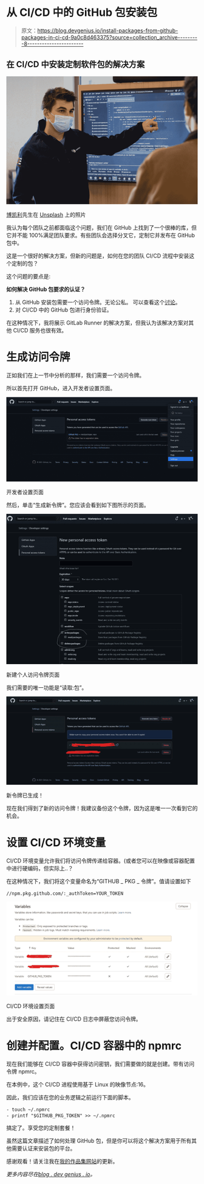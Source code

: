 # 从 CI/CD 中的 GitHub 包安装包

> 原文：<https://blog.devgenius.io/install-packages-from-github-packages-in-ci-cd-9a0c8d463375?source=collection_archive---------8----------------------->

## 在 CI/CD 中安装定制软件包的解决方案

![](img/7fa7fe16e3aa7332494186465d6c93f0.png)

[博凯利](https://unsplash.com/@bochelly?utm_source=medium&utm_medium=referral)先生在 [Unsplash](https://unsplash.com?utm_source=medium&utm_medium=referral) 上的照片

我认为每个团队之前都面临这个问题，我们在 GitHub 上找到了一个很棒的库，但它并不能 100%满足团队要求。有些团队会选择分叉它，定制它并发布在 GitHub 包中。

这是一个很好的解决方案，但新的问题是，如何在您的团队 CI/CD 流程中安装这个定制的包？

这个问题的要点是:

**如何解决 GitHub 包要求的认证？**

1.  从 GitHub 安装包需要一个访问令牌。无论公私。
    可以查看这个[讨论](https://github.community/t/download-from-github-package-registry-without-authentication/14407/135)。
2.  对 CI/CD 中的 GitHub 包进行身份验证。

在这种情况下，我将展示 GitLab Runner 的解决方案，但我认为该解决方案对其他 CI/CD 服务也很有效。

# 生成访问令牌

正如我们在上一节中分析的那样，我们需要一个访问令牌。

所以首先打开 GitHub，进入开发者设置页面。

![](img/7c61445a105ed18884bdbbc8d07b83fe.png)

开发者设置页面

然后，单击“生成新令牌”。您应该会看到如下图所示的页面。

![](img/acae54256c19eaa53b31f5d27aa4cc67.png)

新建个人访问令牌页面

我们需要的唯一功能是“读取:包”。

![](img/ae34c2ff267673518a5f2f938f55c6d0.png)

新令牌已生成！

现在我们得到了新的访问令牌！我建议备份这个令牌，因为这是唯一一次看到它的机会。

# 设置 CI/CD 环境变量

CI/CD 环境变量允许我们将访问令牌传递给容器。(或者您可以在映像或容器配置中进行硬编码，但实际上..？

在这种情况下，我们将这个变量命名为“GITHUB _ PKG _ 令牌”。值请设置如下

```
//npm.pkg.github.com/:_authToken=YOUR_TOKEN
```

![](img/ca8d92a683ce71add9a39f3a21e80316.png)

CI/CD 环境设置页面

出于安全原因，请记住在 CI/CD 日志中屏蔽您访问令牌。

# 创建并配置。CI/CD 容器中的 npmrc

现在我们能够在 CI/CD 容器中获得访问密钥，我们需要做的就是创建。带有访问令牌 npmrc。

在本例中，这个 CI/CD 进程使用基于 Linux 的映像节点:16。

因此，我们应该在您的业务逻辑之前运行下面的脚本。

```
- touch ~/.npmrc
- printf "$GITHUB_PKG_TOKEN" >> ~/.npmrc
```

搞定了。享受您的定制套餐！

虽然这篇文章描述了如何处理 GitHub 包，但是你可以将这个解决方案用于所有其他需要认证来安装包的平台。

感谢观看！请关注我在[我的作品集网站](https://ckmo.me)的更新。

*更多内容尽在*[*blog . dev genius . io*](http://blog.devgenius.io)*。*